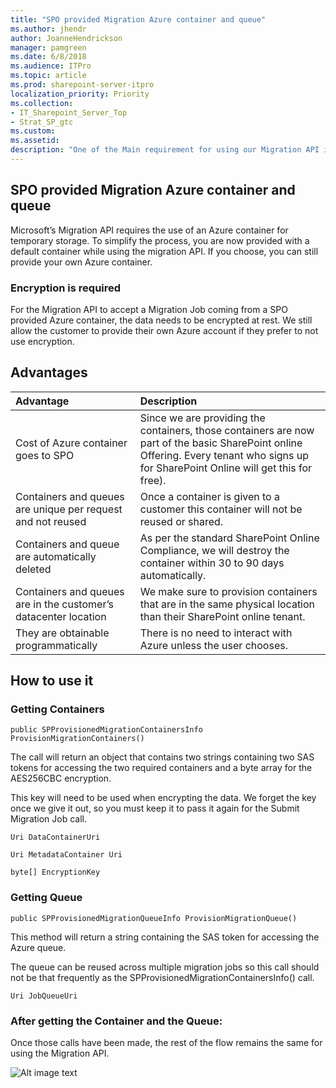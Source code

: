 ```yaml
---
title: "SPO provided Migration Azure container and queue"
ms.author: jhendr
author: JoanneHendrickson
manager: pamgreen
ms.date: 6/8/2018
ms.audience: ITPro
ms.topic: article
ms.prod: sharepoint-server-itpro
localization_priority: Priority
ms.collection: 
- IT_Sharepoint_Server_Top
- Strat_SP_gtc
ms.custom: 
ms.assetid: 
description: "One of the Main requirement for using our Migration API is the usage of an Azure container as a temporary storage. With this change we are now providing a default container that can be used for using the migration API."
---
```

## SPO provided Migration Azure container and queue
Microsoft’s Migration API requires the use of an Azure container for temporary storage. To simplify the process, you are now provided with a default container while using the migration API. If you choose, you can still provide your own Azure container.

### Encryption is required
For the Migration API to accept a Migration Job coming from a SPO provided Azure container, the data needs to be encrypted at rest. We still allow the customer to provide their own Azure account if they prefer to not use encryption.

##  Advantages

|Advantage|Description|
|:-----|:-----|
|Cost of Azure container goes to SPO|Since we are providing the containers, those containers are now part of the basic SharePoint online Offering. Every tenant who signs up for SharePoint Online will get this for free).|
|Containers and queues are unique per request and not reused|Once a container is given to a customer this container will not be reused or shared.|
|Containers and queue are automatically deleted|As per the standard SharePoint Online Compliance, we will destroy the container within 30 to 90 days automatically.|
|Containers and queues are in the customer’s datacenter location|We make sure to provision containers that are in the same physical location than their SharePoint online tenant.| 
|They are obtainable programmatically|There is no need to interact with Azure unless the user chooses.

## How to use it
### Getting Containers

    public SPProvisionedMigrationContainersInfo ProvisionMigrationContainers()


The call will return an object that contains two strings containing two SAS tokens for accessing the two required containers and a byte array for the AES256CBC encryption. 

This key will need to be used when encrypting the data. We forget the key once we give it out, so you must keep it to pass it again for the Submit Migration Job call.
	
    Uri DataContainerUri 

    Uri MetadataContainer Uri

    byte[] EncryptionKey 
    


### Getting Queue
    public SPProvisionedMigrationQueueInfo ProvisionMigrationQueue()
	
This method will return a string containing the SAS token for accessing the Azure queue. 

The queue can be reused across multiple migration jobs so this call should not be that frequently as the SPProvisionedMigrationContainersInfo() call.

    Uri JobQueueUri

### After getting the Container and the Queue:

Once those calls have been made, the rest of the flow remains the same for using the Migration API.

![Alt image text](media/migration-API-arrow-flow.png) 
